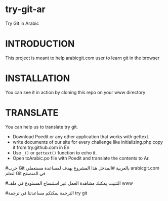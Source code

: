 try-git-ar
==========

Try Git in Arabic

INTRODUCTION
=============

This project is meant to help arabicgit.com user to learn git in the browser

INSTALLATION
============

You can see it in action by cloning this repo on your www directory 

TRANSLATE
=========

You can help us to translate try git.
- Download Poedit or any other application that works with gettext.
- write documents of our site for every challenge like initializing.php
    copy it from try.github.com in En
- Use `_()` or `gettext()` function to echo it.
- Open toArabic.po file with Poedit and translate the contents to Ar.


#جرب Git بالعربية
#المدخل
هذا المشروع يهدف لمساعدة مستعملي arabicgit.com لتعلم Git في المتصفح

#التثبيت
يمكنك مشاهدة العمل عبر استنساخ المستودع في  ملف www 

#الترجمة
يمكنكم مساعدتنا في ترجمة try git

